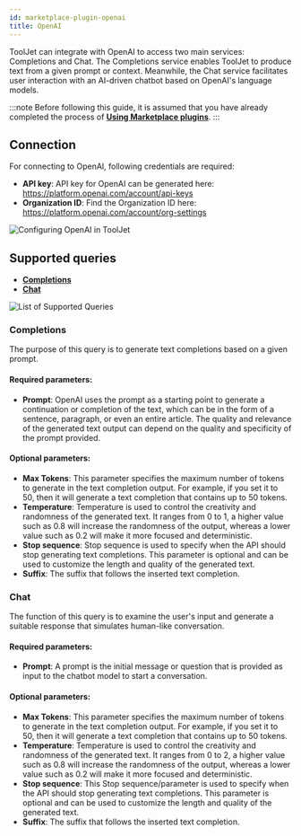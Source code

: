```yaml
---
id: marketplace-plugin-openai
title: OpenAI
---
```


ToolJet can integrate with OpenAI to access two main services: Completions and Chat. The Completions service enables ToolJet to produce text from a given prompt or context. Meanwhile, the Chat service facilitates user interaction with an AI-driven chatbot based on OpenAI's language models. 

:::note
Before following this guide, it is assumed that you have already completed the process of **[Using Marketplace plugins](../marketplace-overview#using-marketplace-plugins)**.
:::

## Connection

For connecting to OpenAI, following credentials are required:
- **API key**: API key for OpenAI can be generated here: https://platform.openai.com/account/api-keys
- **Organization ID**: Find the Organization ID here: https://platform.openai.com/account/org-settings

<div style={{textAlign: 'center'}}>
    <img className="screenshot-full" src="/img/marketplace/plugins/openai/connection-v2.png" alt="Configuring OpenAI in ToolJet" />
</div>

## Supported queries

- **[Completions](#completions)**
- **[Chat](#chat)**

<div style={{textAlign: 'center'}}>
    <img className="screenshot-full" src="/img/marketplace/plugins/openai/list-v2.png" alt="List of Supported Queries" />
</div>

### Completions

The purpose of this query is to generate text completions based on a given prompt.

#### Required parameters: 

- **Prompt**: OpenAI uses the prompt as a starting point to generate a continuation or completion of the text, which can be in the form of a sentence, paragraph, or even an entire article. The quality and relevance of the generated text output can depend on the quality and specificity of the prompt provided.

#### Optional parameters: 

- **Max Tokens**: This parameter specifies the maximum number of tokens to generate in the text completion output. For example, if you set it to 50, then it will generate a text completion that contains up to 50 tokens.
- **Temperature**: Temperature is used to control the creativity and randomness of the generated text. It ranges from 0 to 1, a higher value such as 0.8 will increase the randomness of the output, whereas a lower value such as 0.2 will make it more focused and deterministic.
- **Stop sequence**: Stop sequence is used to specify when the API should stop generating text completions. This parameter is optional and can be used to customize the length and quality of the generated text.
- **Suffix**: The suffix that follows the inserted text completion.

### Chat

The function of this query is to examine the user's input and generate a suitable response that simulates human-like conversation.

#### Required parameters:

- **Prompt**: A prompt is the initial message or question that is provided as input to the chatbot model to start a conversation.

#### Optional parameters: 

- **Max Tokens**: This parameter specifies the maximum number of tokens to generate in the text completion output. For example, if you set it to 50, then it will generate a text completion that contains up to 50 tokens.
- **Temperature**: Temperature is used to control the creativity and randomness of the generated text. It ranges from 0 to 2, a higher value such as 0.8 will increase the randomness of the output, whereas a lower value such as 0.2 will make it more focused and deterministic.
- **Stop sequence**: This Stop sequence/parameter is used to specify when the API should stop generating text completions. This parameter is optional and can be used to customize the length and quality of the generated text.
- **Suffix**: The suffix that follows the inserted text completion.